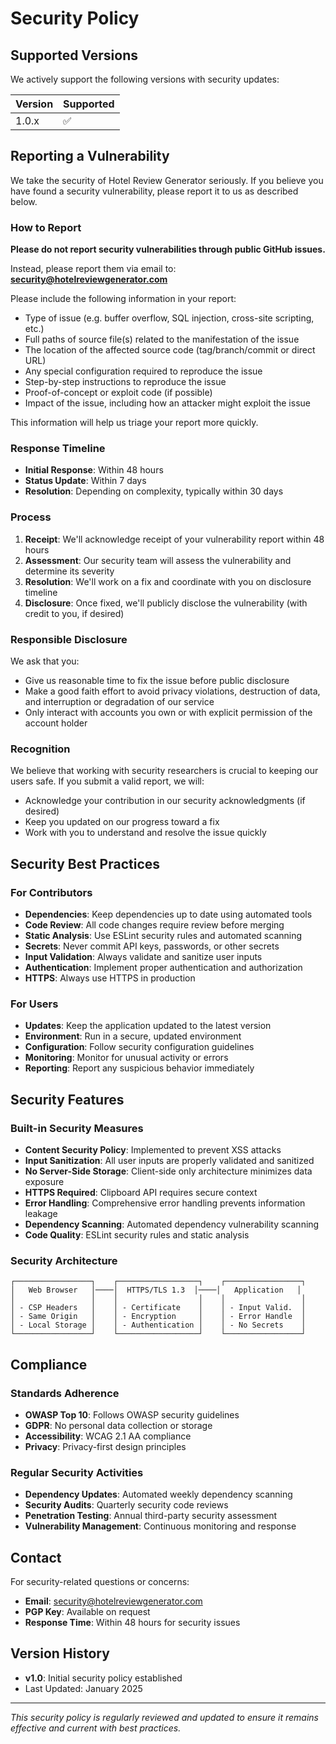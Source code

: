 # Security Policy

## Supported Versions

We actively support the following versions with security updates:

| Version | Supported          |
| ------- | ------------------ |
| 1.0.x   | :white_check_mark: |

## Reporting a Vulnerability

We take the security of Hotel Review Generator seriously. If you believe you have found a security vulnerability, please report it to us as described below.

### How to Report

**Please do not report security vulnerabilities through public GitHub issues.**

Instead, please report them via email to: **security@hotelreviewgenerator.com**

Please include the following information in your report:
- Type of issue (e.g. buffer overflow, SQL injection, cross-site scripting, etc.)
- Full paths of source file(s) related to the manifestation of the issue
- The location of the affected source code (tag/branch/commit or direct URL)
- Any special configuration required to reproduce the issue
- Step-by-step instructions to reproduce the issue
- Proof-of-concept or exploit code (if possible)
- Impact of the issue, including how an attacker might exploit the issue

This information will help us triage your report more quickly.

### Response Timeline

- **Initial Response**: Within 48 hours
- **Status Update**: Within 7 days
- **Resolution**: Depending on complexity, typically within 30 days

### Process

1. **Receipt**: We'll acknowledge receipt of your vulnerability report within 48 hours
2. **Assessment**: Our security team will assess the vulnerability and determine its severity
3. **Resolution**: We'll work on a fix and coordinate with you on disclosure timeline
4. **Disclosure**: Once fixed, we'll publicly disclose the vulnerability (with credit to you, if desired)

### Responsible Disclosure

We ask that you:
- Give us reasonable time to fix the issue before public disclosure
- Make a good faith effort to avoid privacy violations, destruction of data, and interruption or degradation of our service
- Only interact with accounts you own or with explicit permission of the account holder

### Recognition

We believe that working with security researchers is crucial to keeping our users safe. If you submit a valid report, we will:
- Acknowledge your contribution in our security acknowledgments (if desired)
- Keep you updated on our progress toward a fix
- Work with you to understand and resolve the issue quickly

## Security Best Practices

### For Contributors

- **Dependencies**: Keep dependencies up to date using automated tools
- **Code Review**: All code changes require review before merging
- **Static Analysis**: Use ESLint security rules and automated scanning
- **Secrets**: Never commit API keys, passwords, or other secrets
- **Input Validation**: Always validate and sanitize user inputs
- **Authentication**: Implement proper authentication and authorization
- **HTTPS**: Always use HTTPS in production

### For Users

- **Updates**: Keep the application updated to the latest version
- **Environment**: Run in a secure, updated environment
- **Configuration**: Follow security configuration guidelines
- **Monitoring**: Monitor for unusual activity or errors
- **Reporting**: Report any suspicious behavior immediately

## Security Features

### Built-in Security Measures

- **Content Security Policy**: Implemented to prevent XSS attacks
- **Input Sanitization**: All user inputs are properly validated and sanitized
- **No Server-Side Storage**: Client-side only architecture minimizes data exposure
- **HTTPS Required**: Clipboard API requires secure context
- **Error Handling**: Comprehensive error handling prevents information leakage
- **Dependency Scanning**: Automated dependency vulnerability scanning
- **Code Quality**: ESLint security rules and static analysis

### Security Architecture

```
┌─────────────────┐    ┌──────────────────┐    ┌─────────────────┐
│   Web Browser   │────│  HTTPS/TLS 1.3  │────│   Application   │
│                 │    │                  │    │                 │
│ - CSP Headers   │    │ - Certificate    │    │ - Input Valid.  │
│ - Same Origin   │    │ - Encryption     │    │ - Error Handle  │
│ - Local Storage │    │ - Authentication │    │ - No Secrets    │
└─────────────────┘    └──────────────────┘    └─────────────────┘
```

## Compliance

### Standards Adherence

- **OWASP Top 10**: Follows OWASP security guidelines
- **GDPR**: No personal data collection or storage
- **Accessibility**: WCAG 2.1 AA compliance
- **Privacy**: Privacy-first design principles

### Regular Security Activities

- **Dependency Updates**: Automated weekly dependency scanning
- **Security Audits**: Quarterly security code reviews
- **Penetration Testing**: Annual third-party security assessment
- **Vulnerability Management**: Continuous monitoring and response

## Contact

For security-related questions or concerns:
- **Email**: security@hotelreviewgenerator.com
- **PGP Key**: Available on request
- **Response Time**: Within 48 hours for security issues

## Version History

- **v1.0**: Initial security policy established
- Last Updated: January 2025

---

*This security policy is regularly reviewed and updated to ensure it remains effective and current with best practices.*